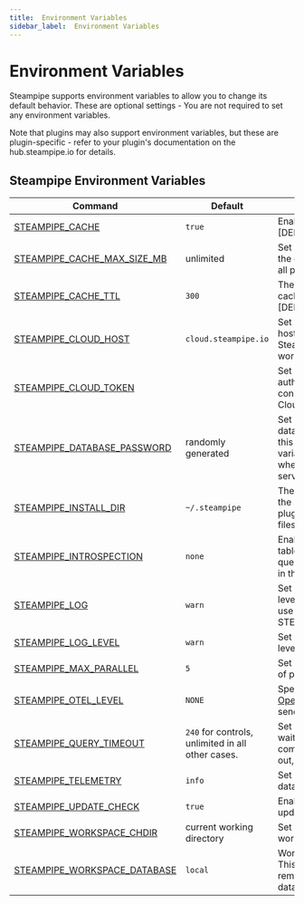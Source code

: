 ```yaml
---
title:  Environment Variables
sidebar_label:  Environment Variables
---
```




# Environment Variables

Steampipe supports environment variables to allow you to change its default behavior.  These are optional settings - You are not required to set any environment variables.

Note that plugins may also support environment variables, but these are plugin-specific - refer to your plugin's documentation on the hub.steampipe.io for details.

## Steampipe Environment Variables

| Command | Default | Description
|-|-|-
| [STEAMPIPE_CACHE](reference/env-vars/steampipe_cache)| `true` | Enable/disable caching [DEPRECATED]
| [STEAMPIPE_CACHE_MAX_SIZE_MB](reference/env-vars/steampipe_cache_max_size_mb)| unlimited | Set the maximum size of the query cache across all plugins
| [STEAMPIPE_CACHE_TTL](reference/env-vars/steampipe_cache_ttl)| `300` | The amount of time to cache results, in seconds [DEPRECATED]
| [STEAMPIPE_CLOUD_HOST](reference/env-vars/steampipe_cloud_host)  | `cloud.steampipe.io` | Set the Steampipe Cloud host, for connecting to Steampipe Cloud workspace
| [STEAMPIPE_CLOUD_TOKEN](reference/env-vars/steampipe_cloud_token)  |  | Set the Steampipe Cloud authentication token for connecting to Steampipe Cloud workspace
| [STEAMPIPE_DATABASE_PASSWORD](reference/env-vars/steampipe_database_password)| randomly generated | Set the steampipe database password for this session.  This variable must be set when the steampipe service starts
| [STEAMPIPE_INSTALL_DIR](reference/env-vars/steampipe_install_dir)| `~/.steampipe` | The directory in which the Steampipe database, plugins, and supporting files can be found
| [STEAMPIPE_INTROSPECTION](reference/env-vars/steampipe_introspection)  | `none` | Enable introspection tables that allow you to query the mod resources in the workspace
| [STEAMPIPE_LOG](reference/env-vars/steampipe_log)  | `warn` | Set the logging output level [DEPRECATED - use STEAMPIPE_LOG_LEVEL]
| [STEAMPIPE_LOG_LEVEL](reference/env-vars/steampipe_log)  | `warn` | Set the logging output level
| [STEAMPIPE_MAX_PARALLEL](reference/env-vars/steampipe_max_parallel)  | `5` | Set the maximum number of parallel executions
| [STEAMPIPE_OTEL_LEVEL](reference/env-vars/steampipe_otel_level)  | `NONE` | Specify which [OpenTelemetry](https://opentelemetry.io/) data to send via OTLP
| [STEAMPIPE_QUERY_TIMEOUT](reference/env-vars/steampipe_query_timeout)  |  `240` for controls, unlimited in all other cases. | Set the amount of time to wait for a query to complete before timing out, in seconds.
| [STEAMPIPE_TELEMETRY](reference/env-vars/steampipe_telemetry)  | `info` | Set the level of telemetry data to collect and send
| [STEAMPIPE_UPDATE_CHECK](reference/env-vars/steampipe_update_check)| `true` | Enable/disable automatic update checking
| [STEAMPIPE_WORKSPACE_CHDIR](reference/env-vars/steampipe_workspace_chdir)  | current working directory | Set the workspace working directory
| [STEAMPIPE_WORKSPACE_DATABASE](reference/env-vars/steampipe_workspace_database)  | `local` | Workspace database.  This can be `local` or a remote Steampipe Cloud database